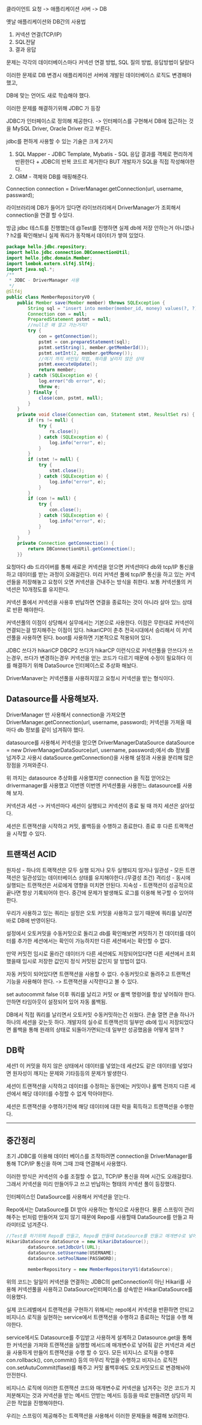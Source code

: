 클라이언트 요청 -> 애플리케이션 서버 -> DB

옛날 애플리케이션와 DB간의 사용법
1. 커넥션 연결(TCP/IP)
2. SQL전달
3. 결과 응답

문제는 각각의 데이터베이스마다 커넥션 연결 방법, SQL 질의 방법, 응답방법이 달랐다

이러한 문제로 DB 변경시 애플리케이션 서버에 개발된 데이터베이스 로직도 변경해야했고,

DB에 맞는 언어도 새로 학습해야 했다.

이러한 문제를 해결하기위해 JDBC 가 등장

JDBC가 인터페이스로 정의해 제공한다. -> 인터페이스를 구현해서 DB에 접근하는 것을 MySQL Driver, Oracle Driver 라고 부른다.

jdbc를 편하게 사용할 수 있는 기술은 크게 2가지
1. SQL Mapper - JDBC Template, Mybatis - SQL 응답 결과를 객체로 편리하게 반환한다 + JDBC의 반복 코드르 제거한다 BUT 개발자가 SQL을 직접 작성해야한다.
2. ORM - 객체와 DB를 매핑해준다.

Connection connection = DriverManager.getConnection(url, username, passward);

라이브러리에 DB가 들어가 있다면 라이브러리에서 DriverManager가 조회해서 connection을 연결 할  수있다.

방금 jdbc 테스트를 진행했는데 @Test를 진행하면 실제 db에 저장 안하는거 아니였나 ?
h2를 확인해보니 실제 쿼리가 동작해서 데이터가 쌓여 있었다.

```java
package hello.jdbc.repository;
import hello.jdbc.connection.DBConnectionUtil;
import hello.jdbc.domain.Member;
import lombok.extern.slf4j.Slf4j;
import java.sql.*;
/**
 * JDBC - DriverManager 사용
 */
@Slf4j
public class MemberRepositoryV0 {
    public Member save(Member member) throws SQLException {
        String sql = "insert into member(member_id, money) values(?, ?)";
        Connection con = null;
        PreparedStatement pstmt = null;
        //null은 왜 깔고 가는거지?
        try {
            con = getConnection();
            pstmt = con.prepareStatement(sql);
            pstmt.setString(1, member.getMemberId());
            pstmt.setInt(2, member.getMoney());
            //여기 까지 바인딩 작업, 쿼리를 날리지 않은 상태
            pstmt.executeUpdate();
            return member;
        } catch (SQLException e) {
            log.error("db error", e);
            throw e;
        } finally {
            close(con, pstmt, null);
        }
    }
    private void close(Connection con, Statement stmt, ResultSet rs) {
        if (rs != null) {
            try {
                rs.close();
            } catch (SQLException e) {
                log.info("error", e);
            }
        }
        if (stmt != null) {
            try {
                stmt.close();
            } catch (SQLException e) {
                log.info("error", e);
            }
        }
        if (con != null) {
            try {
                con.close();
            } catch (SQLException e) {
                log.info("error", e);
            }
        }
    }
    private Connection getConnection() {
        return DBConnectionUtil.getConnection();
    }}
```

요청마다 db 드라이버를 통해 새로운 커넥션을 얻으면 커넥션마다 db와 tcp/IP 통신을 하고 데이터를 받는 과정이 오래걸린다.
미리 커넥션 풀에 tcp/IP 통신을 하고 있는 커넥션들을 저장해놓고 요청이 오면 커넥션을 건내주는 방식을 취한다.
보통 커넥션풀의 커넥션은 10개정도를 유지한다.

커넥션 풀에서 커넥션을 사용후 반납하면 연결을 종료하는 것이 아니라 살아 있느 상태로 반환 해야한다.

커넥션풀의 이점이 상당해서 실무에서는 기본으로 사용한다. 이점은 무한대로 커넥션이 연결되는걸 방지해주는 이점이 있다.
hikariCP이 춘추 전국시대에서 승리해서 이 커넥션풀을 사용하면 된다.
boot를 사용하면 기본적으로 적용되어 있다.

JDBC 쓰다가 hikariCP
DBCP2 쓰다가 hikarCP 이런식으로
커넥션풀을 안쓰다가 쓰는경우, 쓰다가 변경하는경우 커넥션을 얻는 코드가 다르기 때문에 수정이 필요하다
이를 해결하기 위해 DataSource 인터페이스로 추상화 해놨다.

DriverManaver는 커넥션풀을 사용하지않고 요청시 커넥션을 받는 형식이다.

## Datasource를 사용해보자.

DriverManager 만 사용해서 connection을 가져오면 
DriverManager.getConnection(url, username, password); 커넥션을 가져올 때 마다 db 정보를 같이 넘겨줘야 했다.

datasource를 사용해서 커넥션을 얻으면
DriverManagerDataSource dataSource = new DriverManagerDataSource(url, username, password);에서 db 정보를 넘겨주고
사용시 dataSource.getConnection()을 사용해 설정과 사용을 분리해 많은 장점을 가져와준다.


위 까지는 datasource 추상화를 사용했지만 connection 을 직접 얻어오는 drivermanager를 사용했고  이번엔 
이번엔 커넥션풀을 사용한느 datasource를 사용해 보자.

커넥션과 세션 -> 커넥션마다 세션이 실행되고 커넥션이 종료 될 때 까지 세션은 살아있다.

세션은 트랜잭션을 시작하고 커밋, 롤백등을 수행하고 종료한다. 종료 후 다른 트랙잭션을 시작할 수 있다.

## 트랜잭션 ACID
원자성 - 하나의 트랙잭션은 모두 실행 되거나 모두 실행되지 않거나
일관성 - 모든 트랜잭션은 일관성있는 데이터베이스 상태를 유지해야한다.(무결성 조건)
격리성 - 동시에 실행되는 트랜잭션은 서로에게 영향을 미치면 안된다.
지속성 - 트랜잭션이 성공적으로 끝나면 항상 기록되어야 한다. 중간에 문제가 발생해도 로그를 이용해 복구할 수 있어야 한다.

우리가 사용하고 있는 쿼리는 설정은 오토 커밋을 사용하고 있기 때문에 쿼리를 날리면 바로 DB에 반영이된다. 

설정에서 오토커밋을 수동커밋으로 돌리고 db를 확인해보면 커밋하기 전 데이터를 데이터를 추가한 세션에서는 확인이 가능하지만 다른 세션에서는 
확인할 수 없다.

만약 커밋전 임시로 올라간 데이터가 다른 세션에도 저장되어있다면 다른 세션에서 조회했을때 임시로 저장한 값인지 정식 커밋된 값인지 알 방법이 없다.

자동 커밋이 되어있다면 트랜잭션을 사용할 수 없다.
수동커밋으로 돌려주고 트랜잭션 기능을 사용해야 한다. -> 트랜잭션을 시작한다고 볼 수 있다.

set autocommit false 
이후 쿼리를 날리고 커밋 or 롤백 명령어를 항상 넣어줘야 한다. 안하면 타임아웃이 설정되어 있어 자동 롤백됨.

DB에서 직접 쿼리를 날리면서 오토커밋 수동커밋하는건 쉬웠다. 콘솔 열면 콘솔 하나가 하나의 세션을 갖는듯 하다.
개발자의 실수로 트랜잭션의 일부만 db에 임시 저장되었다면 롤백을 통해 원래의 상태로 되돌아가면되는데 일부만 성공했음을 어떻게 알까 ?


## DB락

세션1 이 커밋을 하지 않은 상태에서 데이터를 넣었는데 세션2도 같은 데이터를 넣었다면 원자성이 깨지는 문제와 기타등등의 문제가 발생한다.

세션이 트랜잭션을 시작하고 데이터를 수정하는 동안에는 커밋이나 롤백 전까지 다른 세션에서 해당 데이터를 수정할 수 없게 막아야한다.

세션은 트랜잭션을 수행하기전에 해당 데이터에 대한 락을 획득하고 트랜잭션을 수행한다.


____

## 중간정리

초기 JDBC를 이용해 데이터 베이스를 조작하려면 
connection을 DriverManager를 통해 TCP/IP 통신을 하며 그때 끄때 연결해서 사용했다.

이러한 방식은 커넥션의 수를 조절할 수 없고, TCP/IP 통신을 하며 시간도 오래걸렸다. 그래서 커넥션을 미리 만들어두고
쓰고 반납하는 형태의 커넥션 풀이 등장했다.

인터페이스인 DataSource를 사용해서 커넥션을 얻는다.

Repo에서는 DataSource를 DI 받아 사용하는 형식으로 사용한다. 물론 스프링이 관리해주는 빈처럼 만들어져 있지 않기 때문에
Repo를 사용할때 DataSource를 만들고 파라미터로 넘겨준다.

```java
//Test를 하기위해 Repo를 만들고, Repo를 만들때 DataSource를 만들고 매개변수로 넣어준다.
HikariDataSource dataSource = new HikariDataSource();
        dataSource.setJdbcUrl(URL);
        dataSource.setUsername(USERNAME);
        dataSource.setPoolName(PASSWORD);

        memberRepository = new MemberRepositoryV1(dataSource);
```
위의 코드는 일일이 커넥션을 연결하는 JDBC의 getConnection이 아닌 Hikari를 사용해 커넥션풀을 사용하고 DataSource인터페이스를
상속받은 HikariDataSource를 이용했다.

실제 코드레벨에서 트랜잭션을 구현하기 위해서는 repo에서 커넥션을 반환하면 안되고 비지니스 로직을 실현하는 service에서 트랜잭션을
수행하고 종료하는 작업을 수행 해야한다.

service에서도 Datasource를 주입받고 사용하게 설계하고 Datasource.get을 통해 한 커넥션을 가져와 트랜잭션을 실행할 메서드에 
매개변수로 넣어줘 같은 커넥션과 세션을 사용하게 만들어 트랜잭션을 수행 할 수 있다.
모든 비지니스 로직을 수행후 con.rollback(), con,commit() 등의 마무리 작업을 수행하고 
비지니스 로직전 con.setAutuCommit(flase)를 해주고 커밋 롤백후에도 오토커밋모드로 변경해놔야 안전한다.

비지니스 로직에 이러한 트랜잭션 코드와 매개변수로 커넥션을 넘겨주는 것은 코드가 지저분해지는 것과 커넥션을 받는 메서드 
안받는 메서드 등등을 따로 만들려면 상당히 피곤한 작업을 진행해야한다. 

우리는 스프링이 제공해주는 트랙잭션을 사용해서 이러한 문제들을 해결해 보려한다.

